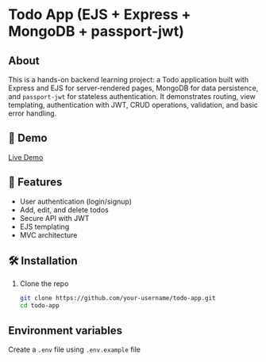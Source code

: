 # Todo App (EJS + Express + MongoDB + passport-jwt)

## About

This is a hands-on backend learning project: a Todo application built with Express and EJS for server-rendered pages, MongoDB for data persistence, and `passport-jwt` for stateless authentication. It demonstrates routing, view templating, authentication with JWT, CRUD operations, validation, and basic error handling.

## 🚀 Demo

[Live Demo](https://todo-app-alpha-lime-49.vercel.app/)

## 📂 Features

- User authentication (login/signup)
- Add, edit, and delete todos
- Secure API with JWT
- EJS templating
- MVC architecture

## 🛠️ Installation

1. Clone the repo
   ```bash
   git clone https://github.com/your-username/todo-app.git
   cd todo-app
   ```

## Environment variables

Create a `.env` file using `.env.example` file
